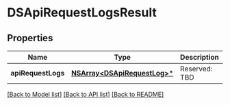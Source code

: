 # DSApiRequestLogsResult

## Properties
Name | Type | Description | Notes
------------ | ------------- | ------------- | -------------
**apiRequestLogs** | [**NSArray&lt;DSApiRequestLog&gt;***](DSApiRequestLog.md) | Reserved: TBD | [optional] 

[[Back to Model list]](../README.md#documentation-for-models) [[Back to API list]](../README.md#documentation-for-api-endpoints) [[Back to README]](../README.md)


